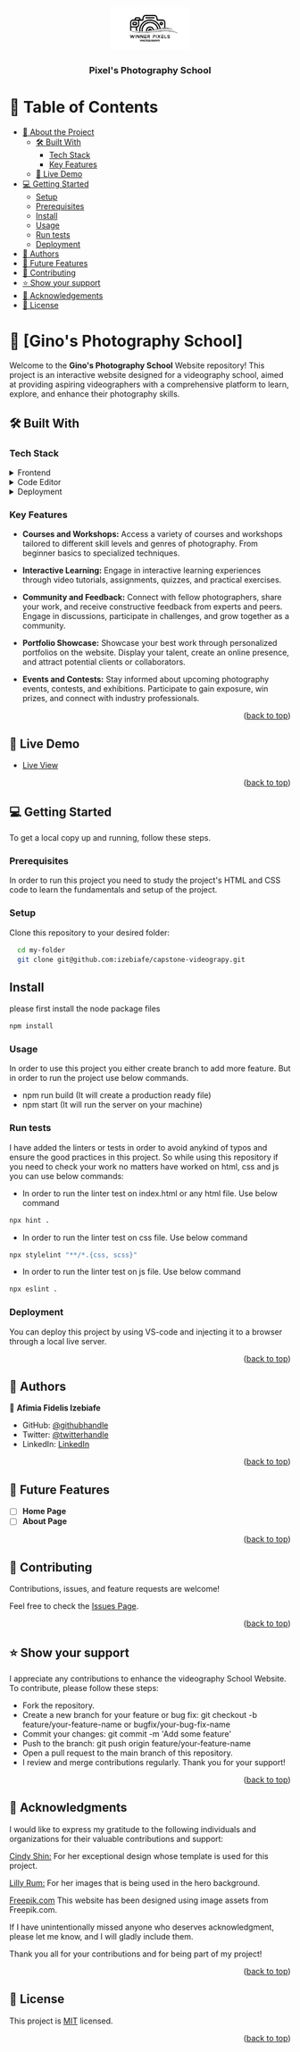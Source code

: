 <a name="Photography School"></a>

<div align="center">
  <img src="./assets/logo1.png" alt="logo" width="140"  height="auto" />
  <br/>
  <h3><b>Pixel's Photography School</b></h3>
</div>

<!-- TABLE OF CONTENTS -->

# 📗 Table of Contents

- [📖 About the Project](#about-project)
  - [🛠 Built With](#built-with)
    - [Tech Stack](#tech-stack)
    - [Key Features](#key-features)
  - [🚀 Live Demo](#live-demo)
- [💻 Getting Started](#getting-started)
  - [Setup](#setup)
  - [Prerequisites](#prerequisites)
  - [Install](#install)
  - [Usage](#usage)
  - [Run tests](#run-tests)
  - [Deployment](#deployment)
- [👥 Authors](#authors)
- [🔭 Future Features](#future-features)
- [🤝 Contributing](#contributing)
- [⭐️ Show your support](#support)
- [🙏 Acknowledgements](#acknowledgements)
- [📝 License](#license)

<!-- PROJECT DESCRIPTION -->

# 📖 [Gino's Photography School] <a name="about-project"></a>

Welcome to the **Gino's Photography School** Website repository! This project is an interactive website designed for a videography school, aimed at providing aspiring videographers with a comprehensive platform to learn, explore, and enhance their photography skills.

## 🛠 Built With <a name="built-with"></a>

### Tech Stack <a name="tech-stack"></a>

<details>
  <summary>Frontend</summary>
  <ul>
    <li><a href="https://html.com/">Html</a></li>
    <li><a href="https://www.css3.com/">CSS</a></li>
    <li><a href="https://www.css3.com/">JavaScript</a></li>
  </ul>
</details>

<details>
  <summary>Code Editor</summary>
  <ul>
    <li><a href="https://code.visualstudio.com/">VS Code</a></li>
  </ul>
</details>

<details>
<summary>Deployment</summary>
  <ul>
    <li><a href="https://github.com/">Github Pages</a></li>
  </ul>
</details>

<!-- Features -->

### Key Features <a name="key-features"></a>

- **Courses and Workshops:** Access a variety of courses and workshops tailored to different skill levels and genres of photography. From beginner basics to specialized techniques.

- **Interactive Learning:** Engage in interactive learning experiences through video tutorials, assignments, quizzes, and practical exercises.

- **Community and Feedback:** Connect with fellow photographers, share your work, and receive constructive feedback from experts and peers. Engage in discussions, participate in challenges, and grow together as a community.

- **Portfolio Showcase:** Showcase your best work through personalized portfolios on the website. Display your talent, create an online presence, and attract potential clients or collaborators.

- **Events and Contests:** Stay informed about upcoming photography events, contests, and exhibitions. Participate to gain exposure, win prizes, and connect with industry professionals.

<p align="right">(<a href="#readme-top">back to top</a>)</p>

<!-- LIVE DEMO -->

## 🚀 Live Demo <a name="live-demo"></a>

- [Live View](https://izebiafe.github.io/videography-capstone/)

<p align="right">(<a href="#readme-top">back to top</a>)</p>

<!-- GETTING STARTED -->

## 💻 Getting Started <a name="getting-started"></a>

To get a local copy up and running, follow these steps.

### Prerequisites

In order to run this project you need to study the project's HTML and CSS code to learn the fundamentals and setup of the project.

### Setup

Clone this repository to your desired folder:

```sh
  cd my-folder
  git clone git@github.com:izebiafe/capstone-videograpy.git
```
## Install

please first install the node package files

```sh
npm install
```

### Usage

In order to use this project you either create branch to add more feature. But in order to run the project use below commands.

- npm run build (It will create a production ready file)
- npm start (It will run the server on your machine)

### Run tests

I have added the linters or tests in order to avoid anykind of typos and ensure the good practices in this project. So while using this repository if you need to check your work no matters have worked on html, css and js you can use below commands:

- In order to run the linter test on index.html or any html file. Use below command
```sh
npx hint .
```

- In order to run the linter test on css file. Use below command
```sh
npx stylelint "**/*.{css, scss}"
```

- In order to run the linter test on js file. Use below command
```sh
npx eslint .
```

### Deployment

You can deploy this project by using VS-code and injecting it to a browser through a local live server.

<p align="right">(<a href="#readme-top">back to top</a>)</p>

<!-- AUTHORS -->

## 👥 Authors <a name="authors"></a>

👤 **Afimia Fidelis Izebiafe**

- GitHub: [@githubhandle](https://github.com/Izebiafe)
- Twitter: [@twitterhandle](https://twitter.com/Afimia_Fidelis)
- LinkedIn: [LinkedIn](https://www.linkedin.com/in/Izebiafe/)

<p align="right">(<a href="#readme-top">back to top</a>)</p>

<!-- FUTURE FEATURES -->

## 🔭 Future Features <a name="future-features"></a>

- [ ] **Home Page**
- [ ] **About Page**

<p align="right">(<a href="#readme-top">back to top</a>)</p>

<!-- CONTRIBUTING -->

## 🤝 Contributing <a name="contributing"></a>

Contributions, issues, and feature requests are welcome!

Feel free to check the [Issues Page](../../issues/).

<p align="right">(<a href="#readme-top">back to top</a>)</p>

<!-- SUPPORT -->

## ⭐️ Show your support <a name="support"></a>

I appreciate any contributions to enhance the videography School Website. To contribute, please follow these steps:

- Fork the repository.
- Create a new branch for your feature or bug fix: git checkout -b feature/your-feature-name or bugfix/your-bug-fix-name
- Commit your changes: git commit -m 'Add some feature'
- Push to the branch: git push origin feature/your-feature-name
- Open a pull request to the main branch of this repository.
- I review and merge contributions regularly. Thank you for your support!

<p align="right">(<a href="#readme-top">back to top</a>)</p>

<!-- ACKNOWLEDGEMENTS -->

## 🙏 Acknowledgments <a name="acknowledgements"></a>

I would like to express my gratitude to the following individuals and organizations for their valuable contributions and support:

[Cindy Shin:](https://www.behance.net/adagio07) For her exceptional design whose template is used for this project.

[Lilly Rum:](https://unsplash.com/@rumandraisin) For her images that is being used in the hero background.

[Freepik.com](https://www.freepik.com) This website has been designed using image assets from Freepik.com.


If I have unintentionally missed anyone who deserves acknowledgment, please let me know, and I will gladly include them.

Thank you all for your contributions and for being part of my project!

<p align="right">(<a href="#readme-top">back to top</a>)</p>

<!-- LICENSE -->

## 📝 License <a name="license"></a>

This project is [MIT](./LICENSE) licensed.

<p align="right">(<a href="#readme-top">back to top</a>)</p>
